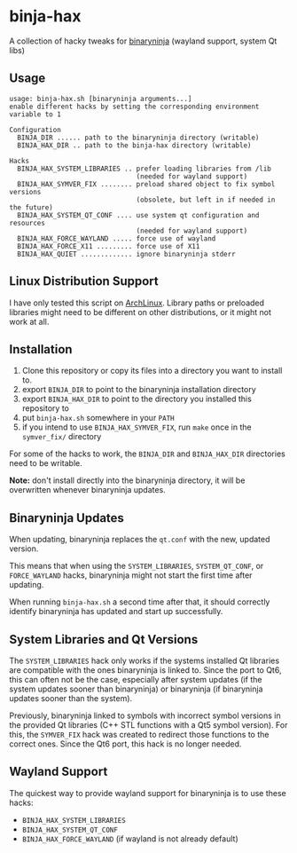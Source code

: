 # binja-hax

A collection of hacky tweaks for [binaryninja](https://binary.ninja) (wayland
support, system Qt libs)

## Usage

```
usage: binja-hax.sh [binaryninja arguments...]
enable different hacks by setting the corresponding environment variable to 1

Configuration
  BINJA_DIR ...... path to the binaryninja directory (writable)
  BINJA_HAX_DIR .. path to the binja-hax directory (writable)

Hacks
  BINJA_HAX_SYSTEM_LIBRARIES .. prefer loading libraries from /lib
                                (needed for wayland support)
  BINJA_HAX_SYMVER_FIX ........ preload shared object to fix symbol versions
                                (obsolete, but left in if needed in the future)
  BINJA_HAX_SYSTEM_QT_CONF .... use system qt configuration and resources
                                (needed for wayland support)
  BINJA_HAX_FORCE_WAYLAND ..... force use of wayland
  BINJA_HAX_FORCE_X11 ......... force use of X11
  BINJA_HAX_QUIET ............. ignore binaryninja stderr
```

## Linux Distribution Support

I have only tested this script on [ArchLinux](https://archlinux.org). Library
paths or preloaded libraries might need to be different on other distributions,
or it might not work at all.

## Installation

1. Clone this repository or copy its files into a directory you want to install
   to.
2. export `BINJA_DIR` to point to the binaryninja installation directory
3. export `BINJA_HAX_DIR` to point to the directory you installed this
   repository to
4. put `binja-hax.sh` somewhere in your `PATH`
5. if you intend to use `BINJA_HAX_SYMVER_FIX`, run `make` once in the
   `symver_fix/` directory

For some of the hacks to work, the `BINJA_DIR` and `BINJA_HAX_DIR` directories
need to be writable.

**Note:** don't install directly into the binaryninja directory, it will be
overwritten whenever binaryninja updates.

## Binaryninja Updates

When updating, binaryninja replaces the `qt.conf` with the new, updated version.

This means that when using the `SYSTEM_LIBRARIES`, `SYSTEM_QT_CONF`, or
`FORCE_WAYLAND` hacks, binaryninja might not start the first time after
updating.

When running `binja-hax.sh` a second time after that, it should correctly
identify binaryninja has updated and start up successfully.

## System Libraries and Qt Versions

The `SYSTEM_LIBRARIES` hack only works if the systems installed Qt libraries
are compatible with the ones binaryninja is linked to. Since the port to Qt6,
this can often not be the case, especially after system updates (if the system
updates sooner than binaryninja) or binaryninja (if binaryninja updates sooner
than the system).

Previously, binaryninja linked to symbols with incorrect symbol versions in the
provided Qt libraries (C++ STL functions with a Qt5 symbol version). For this,
the `SYMVER_FIX` hack was created to redirect those functions to the correct
ones. Since the Qt6 port, this hack is no longer needed.

## Wayland Support

The quickest way to provide wayland support for binaryninja is to use these
hacks:

- `BINJA_HAX_SYSTEM_LIBRARIES`
- `BINJA_HAX_SYSTEM_QT_CONF`
- `BINJA_HAX_FORCE_WAYLAND` (if wayland is not already default)
